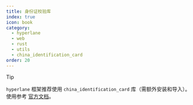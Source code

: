 ```yaml
---
title: 身份证校验库
index: true
icon: book
category:
  - hyperlane
  - web
  - rust
  - utils
  - china_identification_card
order: 20
---
```


<Share colorful />

> [!tip]
>
> `hyperlane` 框架推荐使用 `china_identification_card` 库（需额外安装和导入）。
> 使用参考 [官方文档](../../china-identification-card/README.md)。

<Bottom />
